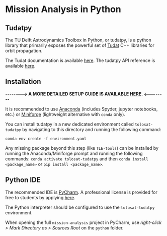 # Mission Analysis in Python

## Tudatpy

The TU Delft Astrodynamics Toolbox in Python, or tudatpy, is a python library that primarily exposes the powerful set
of [Tudat](https://tudat.tudelft.nl/) C++ libraries for orbit propagation.

The Tudat documentation is available [here](https://docs.tudat.space/en/stable/). The tudatpy API reference is
available [here](https://py.api.tudat.space/en/latest/).

## Installation

**--------> A MORE DETAILED SETUP GUIDE IS AVAILABLE [HERE](setup_guide/README.md). <--------**

It is recommended to use [Anaconda](https://www.anaconda.com/) (includes Spyder, jupyter notebooks, etc.)
or [Miniforge](https://github.com/conda-forge/miniforge) (lightweight alternative with `conda` only).

You can install tudatpy in a new dedicated environment called `tolosat-tudatpy` by navigating to this directory and
running the following command:

```
conda env create -f environment.yaml
```

Any missing package beyond this step (like `TLE-tools`) can be installed by running the Anaconda/Miniforge prompt and
running the following commands: `conda activate tolosat-tudatpy` and then `conda install <package_name>`
or `pip install <package_name>`.

## Python IDE

The recommended IDE is [PyCharm](https://www.jetbrains.com/pycharm/). A professional license is provided for free to
students by applying [here](https://www.jetbrains.com/shop/eform/students).

The Python interpreter should be configured to use the `tolosat-tudatpy` environment.

When opening the full `mission-analysis` project in PyCharm, use *right-click > Mark Directory as > Sources Root* on
the `python` folder.



